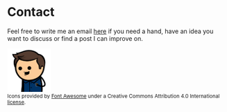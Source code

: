 # Contact

Feel free to write me an email [here](mailto:joshua.pratt@bigpond.com) if you need a hand, have an idea you want to discuss or find a post I can improve on.

<img class="center circle-image" width="20%" src="./imgs/avatar.png"/>

<div class="footer">
  <div class="flex-grid" style="font-size: 5rem">
    <div class="col">
      <a href="https://twitter.com/AltReptile" class="center"><i class="fab fa-twitter"></i></a>
    </div>
    <div class="col">
      <a href="https://www.linkedin.com/in/joshuarpratt" class="center"><i class="fab fa-linkedin"></i></a>
    </div>
    <div class="col">
      <a href="https://github.com/Cypher1" class="center"><i class="fab fa-github"></i></a>
    </div>
  </div>
  <div style="font-size: smaller">Icons provided by <a href="https://fontawesome.com/icons">Font Awesome</a> under a Creative Commons Attribution 4.0 International <a href="https://fontawesome.com/license">license</a>. </div>
</div>

